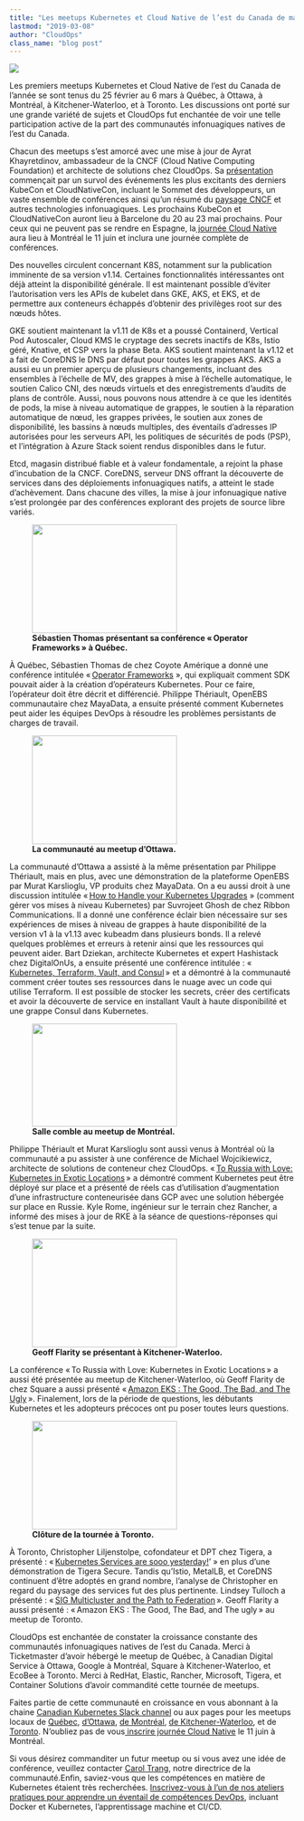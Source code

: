 ```yaml
---
title: "Les meetups Kubernetes et Cloud Native de l’est du Canada de mars 2019"
lastmod: "2019-03-08"
author: "CloudOps"
class_name: "blog post"
---
```


<img src="/images/blog/post/EasternCanadaMeetupsWinterEdition.png" class="main-blog-image">

<div class="post-content"><p>Les premiers meetups Kubernetes et Cloud Native de l’est du Canada de l’année se sont tenus du 25&nbsp;février au 6&nbsp;mars à Québec, à Ottawa, à Montréal, à Kitchener-Waterloo, et à Toronto. Les discussions ont porté sur une grande variété de sujets et CloudOps fut enchantée de voir une telle participation active de la part des communautés infonuagiques natives de l’est du Canada.</p><p>Chacun des meetups s’est amorcé avec une mise à jour de Ayrat Khayretdinov, ambassadeur de la CNCF (Cloud Native Computing Foundation) et architecte de solutions chez CloudOps. Sa <a href="https://www.slideshare.net/CloudOps2005/kubernetes-and-cloud-native-meetup-march-2019">présentation</a> commençait par un survol des événements les plus excitants des derniers KubeCon et CloudNativeCon, incluant le Sommet des développeurs, un vaste ensemble de conférences ainsi qu’un résumé du <a href="https://www.cloudops.com/fr/2018/10/guide-cncf-du-debutant/">paysage CNCF</a> et autres technologies infonuagiques. Les prochains KubeCon et CloudNativeCon auront lieu à Barcelone du 20 au 23&nbsp;mai prochains. Pour ceux qui ne peuvent pas se rendre en Espagne, la<a href="http://www.cloudnativeday.ca/fr/"> journée Cloud Native</a> aura lieu à Montréal le 11&nbsp;juin et inclura une journée complète de conférences.</p><p>Des nouvelles circulent concernant K8S, notamment sur la publication imminente de sa version&nbsp;v1.14. Certaines fonctionnalités intéressantes ont déjà atteint la disponibilité générale. Il est maintenant possible d’éviter l’autorisation vers les APIs de kubelet dans GKE, AKS, et EKS, et de permettre aux conteneurs échappés d’obtenir des privilèges root sur des nœuds hôtes.</p><p>GKE soutient maintenant la v1.11 de K8s et a poussé Containerd, Vertical Pod Autoscaler, Cloud KMS le cryptage des secrets inactifs de K8s, Istio géré, Knative, et CSP vers la phase Beta. AKS soutient maintenant la v1.12 et a fait de CoreDNS le DNS par défaut pour toutes les grappes AKS. AKS a aussi eu un premier aperçu de plusieurs changements, incluant des ensembles à l’échelle de MV, des grappes à mise à l’échelle automatique, le soutien Calico CNI, des nœuds virtuels et des enregistrements d’audits de plans de contrôle. Aussi, nous pouvons nous attendre à ce que les identités de pods, la mise à niveau automatique de grappes, le soutien à la réparation automatique de nœud, les grappes privées, le soutien aux zones de disponibilité, les bassins à nœuds multiples, des éventails d’adresses IP autorisées pour les serveurs API, les politiques de sécurités de pods (PSP), et l’intégration à Azure Stack soient rendus disponibles dans le futur.</p><p>Etcd, magasin distribué fiable et à valeur fondamentale, a rejoint la phase d’incubation de la CNCF. CoreDNS, serveur DNS offrant la découverte de services dans des déploiements infonuagiques natifs, a atteint le stade d’achèvement. Dans chacune des villes, la mise à jour infonuagique native s’est prolongée par des conférences explorant des projets de source libre variés.</p><div class="wp-block-image"> <figure class="alignleft is-resized"><img src="/images/blog/post/20190225_191631_1-1.jpg" alt="" class="wp-image-8004" width="256" height="192"><figcaption><strong>Sébastien Thomas présentant sa conférence « Operator Frameworks » à Québec.</strong></figcaption></figure></div><p>À Québec, Sébastien Thomas de chez Coyote Amérique a donné une conférence intitulée « <a href="https://www.slideshare.net/CloudOps2005/operator-sdk-for-k8s-using-go">Operator Frameworks</a>&nbsp;», qui expliquait comment SDK pouvait aider à la création d’opérateurs Kubernetes. Pour ce faire, l’opérateur doit être décrit et différencié. Philippe Thériault, OpenEBS communautaire chez MayaData, a ensuite présenté comment Kubernetes peut aider les équipes DevOps à résoudre les problèmes persistants de charges de travail.</p><div class="wp-block-image"> <figure class="alignright is-resized"><img src="/images/blog/post/20190226_203106_1.jpg" alt="" class="wp-image-7993" width="256" height="192"><figcaption><strong>La communauté au meetup d’Ottawa.</strong><br></figcaption></figure></div><p>La communauté d’Ottawa a assisté à la même présentation par Philippe Thériault, mais en plus, avec une démonstration de la plateforme OpenEBS par Murat Karslioglu, VP produits chez MayaData. On a eu aussi droit à une discussion intitulée « <a href="https://www.slideshare.net/CloudOps2005/how-to-handle-your-kubernetes-upgrades">How to Handle your Kubernetes Upgrades</a>&nbsp;» (comment gérer vos mises à niveau Kubernetes) par Suvrojeet Ghosh de chez Ribbon Communications. Il a donné une conférence éclair bien nécessaire sur ses expériences de mises à niveau de grappes à haute disponibilité de la version&nbsp;v1 à la v1.13 avec kubeadm dans plusieurs bonds. Il a relevé quelques problèmes et erreurs à retenir ainsi que les ressources qui peuvent aider. Bart Dziekan, architecte Kubernetes et expert Hashistack chez DigitalOnUs, a ensuite présenté une conférence intitulée&nbsp;: « <a href="https://www.slideshare.net/CloudOps2005/kubernetes-terraform-vault-and-consul">Kubernetes, Terraform, Vault, and Consul</a> » et a démontré à la communauté comment créer toutes ses ressources dans le nuage avec un code qui utilise Terraform. Il est possible de stocker les secrets, créer des certificats et avoir la découverte de service en installant Vault à haute disponibilité et une grappe Consul dans Kubernetes.</p><div class="wp-block-image"> <figure class="alignleft is-resized"><img src="/images/blog/post/PSX_20190227_191339.jpg" alt="" class="wp-image-7990" width="256" height="182"><figcaption><strong>Salle comble au meetup de Montréal.</strong></figcaption></figure></div><p>Philippe Thériault et Murat Karslioglu sont aussi venus à Montréal où la communauté a pu assister à une conférence de Michael Wojcikiewicz, architecte de solutions de conteneur chez CloudOps. « <a href="https://www.slideshare.net/CloudOps2005/to-russia-with-love-deploying-kubernetes-in-exotic-locations-on-prem">To Russia with Love: Kubernetes in Exotic Locations</a> » a démontré comment Kubernetes peut être déployé sur place et a présenté de réels cas d’utilisation d’augmentation d’une infrastructure conteneurisée dans GCP avec une solution hébergée sur place en Russie. Kyle Rome, ingénieur sur le terrain chez Rancher, a informé des mises à jour de RKE à la séance de questions-réponses qui s’est tenue par la suite.</p><div class="wp-block-image"> <figure class="alignright is-resized"><img src="/images/blog/post/PSX_20190301_110722.jpg" alt="" class="wp-image-7991" width="256" height="192"><figcaption><strong>Geoff Flarity se présentant à Kitchener-Waterloo.</strong></figcaption></figure></div><p>La conférence « To Russia with Love: Kubernetes in Exotic Locations » a aussi été présentée au meetup de Kitchener-Waterloo, où Geoff Flarity de chez Square a aussi présenté « <a href="https://www.slideshare.net/CloudOps2005/amazon-eks-the-good-the-bad-and-the-ugly">Amazon EKS&nbsp;: The Good, The Bad, and The Ugly</a> ». Finalement, lors de la période de questions, les débutants Kubernetes et les adopteurs précoces ont pu poser toutes leurs questions.</p><div class="wp-block-image"> <figure class="alignleft is-resized"><img src="/images/blog/post/Meetup1.jpg" alt="" class="wp-image-7986" width="256" height="192"><figcaption><strong>Clôture de la tournée à Toronto.</strong></figcaption></figure></div><p>À Toronto, Christopher Liljenstolpe, cofondateur et DPT chez Tigera, a présenté&nbsp;: « <a href="https://www.slideshare.net/CloudOps2005/kubernetes-services-are-sooo-yesterday">Kubernetes Services are sooo yesterday!</a>’&nbsp;» en plus d’une démonstration de Tigera Secure. Tandis qu’Istio, MetalLB, et CoreDNS continuent d’être adoptés en grand nombre, l’analyse de Christopher en regard du paysage des services fut des plus pertinente. Lindsey Tulloch a présenté&nbsp;: « <a href="https://www.slideshare.net/CloudOps2005/sig-multicluster-and-the-path-to-federation">SIG Multicluster and the Path to Federation</a> ». Geoff Flarity a aussi présenté&nbsp;: « Amazon EKS&nbsp;: The Good, The Bad, and The ugly » au meetup de Toronto.</p><p>CloudOps est enchantée de constater la croissance constante des communautés infonuagiques natives de l’est du Canada. Merci à Ticketmaster d’avoir hébergé le meetup de Québec, à Canadian Digital Service à Ottawa, Google à Montréal, Square à Kitchener-Waterloo, et EcoBee à Toronto. Merci à RedHat, Elastic, Rancher, Microsoft, Tigera, et Container Solutions d’avoir commandité cette tournée de meetups.</p><p>Faites partie de cette communauté en croissance en vous abonnant à la chaine <a href="http://k8scanadaslack.herokuapp.com/">Canadian Kubernetes Slack channel</a> ou aux pages pour les meetups locaux de <a href="https://www.meetup.com/Kubernetes-Quebec/">Québec</a>, <a href="https://www.meetup.com/Kubernetes-Ottawa/">d’Ottawa</a>, <a href="https://www.meetup.com/Kubernetes-Montreal/">de Montréal</a>, <a href="https://www.meetup.com/Kubernetes-Kitchener-Waterloo/">de Kitchener-Waterloo</a>, et de <a href="https://www.meetup.com/Kubernetes-Toronto/">Toronto</a>. N’oubliez pas de vous<a href="http://www.cloudnativeday.ca/fr/"> inscrire journée Cloud Native</a> le 11&nbsp;juin à Montréal.</p><p>Si vous désirez commanditer un futur meetup ou si vous avez une idée de conférence, veuillez contacter <a href="mailto:%20ctrang@cloudops.com">Carol Trang</a>, notre directrice de la communauté.Enfin, saviez-vous que les compétences en matière de Kubernetes étaient très recherchées. <a href="https://www.cloudops.com/workshops/">Inscrivez-vous à l’un de nos ateliers pratiques pour apprendre un éventail de compétences DevOps</a>, incluant Docker et Kubernetes, l’apprentissage machine et CI/CD.</p></div>
